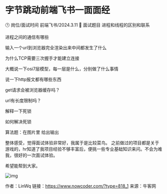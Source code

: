 # 字节跳动前端飞书一面面经

🕒 岗位/面试时间
前端飞书/2024.3.11
👥 面试题目
进程和线程的区别和联系

进程之间的通信有哪些

输入一个url到浏览器完全渲染出来中间都发生了什么

为什么TCP需要三次握手才能建立连接

大概说一下osi7层模型，每一层是什么，分别做了什么事情

说一下http报文都有哪些东西

get请求会被浏览器缓存吗？

url有长度限制吗？

解释一下死锁

如何解决死锁

算法题：在图片里
给出输出

整体感受，觉得面试体验非常好，我属于是比较菜鸟。
之前做过的项目都是关于游戏的，hr知道了我项目经验不够丰富后，便挑一些专业基础知识来问。不会为难我，很好的一次面试体验。

希望能帮到大家。

![img](D:/%E6%96%87%E4%BB%B6/typora%E5%9B%BE%E7%89%87/discuss_1710923044327.jpeg)



作者：LinWq
链接：https://www.nowcoder.com/?type=818_1
来源：牛客网
